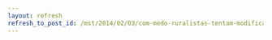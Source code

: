 ```yaml
---
layout: refresh
refresh_to_post_id: /mst/2014/02/03/com-medo-ruralistas-tentam-modificar-conceito-de-trabalho-escravo
---
```

